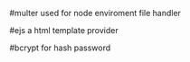 #multer
used for node enviroment file handler

#ejs
a html template provider

#bcrypt
for hash password